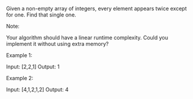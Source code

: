 Given a non-empty&nbsp;array of integers, every element appears twice except for one. Find that single one.

Note:

Your algorithm should have a linear runtime complexity. Could you implement it without using extra memory?

Example 1:


Input: [2,2,1]
Output: 1


Example 2:


Input: [4,1,2,1,2]
Output: 4

